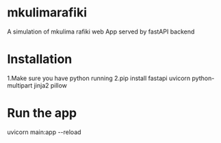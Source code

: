 # mkulimarafiki
A simulation of mkulima rafiki web App served by fastAPI backend

# Installation
1.Make sure you have python running 
2.pip install fastapi uvicorn python-multipart jinja2 pillow

# Run the app
uvicorn main:app --reload
